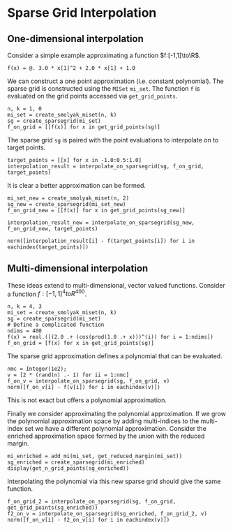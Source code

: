 # Sparse Grid Interpolation
## One-dimensional interpolation
Consider a simple example approximating a function $f:[-1,1]\to\R$.
```@example interp1
f(x) = @. 3.0 * x[1]^2 + 2.0 * x[1] + 1.0
```
We can construct a one point approximation (i.e. constant polynomial).
The sparse grid is constructed using the `MISet` `mi_set`.
The function `f` is evaluated on the grid points accessed via `get_grid_points`.
```@example interp1
n, k = 1, 0
mi_set = create_smolyak_miset(n, k)
sg = create_sparsegrid(mi_set)
f_on_grid = [[f(x)] for x in get_grid_points(sg)]
```
The sparse grid `sg` is paired with the point evaluations to interpolate on to target points.
```@example interp1
target_points = [[x] for x in -1.0:0.5:1.0]
interpolation_result = interpolate_on_sparsegrid(sg, f_on_grid, target_points)
```
It is clear a better approximation can be formed.
```@example interp1
mi_set_new = create_smolyak_miset(n, 2)
sg_new = create_sparsegrid(mi_set_new)
f_on_grid_new = [[f(x)] for x in get_grid_points(sg_new)]

interpolation_result_new = interpolate_on_sparsegrid(sg_new, f_on_grid_new, target_points)

norm([interpolation_result[i] - f(target_points[i]) for i in eachindex(target_points)])
```
## Multi-dimensional interpolation
These ideas extend to multi-dimensional, vector valued functions.
Consider a function $f:[-1,1]^4 to R^400$.
```@example interp4
n, k = 4, 3
mi_set = create_smolyak_miset(n, k)
sg = create_sparsegrid(mi_set)
# Define a complicated function
ndims = 400
f(x) = real.([(2.0 .+ (cos(prod(1.0 .+ x)))^(i)) for i = 1:ndims])
f_on_grid = [f(x) for x in get_grid_points(sg)]
```
The sparse grid approximation defines a polynomial that can be evaluated.
```@example interp4
nmc = Integer(1e2);
v = [2 * (rand(n) .- 1) for ii = 1:nmc]
f_on_v = interpolate_on_sparsegrid(sg, f_on_grid, v)
norm([f_on_v[i] - f(v[i]) for i in eachindex(v)])
```
This is not exact but offers a polynomial approximation.

Finally we consider approximating the polynomial approximation.
If we grow the polynomial approximation space by adding multi-indices to the multi-index set we have a different polynomial approximation.
Consider the enriched approximation space formed by the union with the reduced margin.
```@example interp4
mi_enriched = add_mi(mi_set, get_reduced_margin(mi_set))
sg_enriched = create_sparsegrid(mi_enriched)
display(get_n_grid_points(sg_enriched))
```
Interpolating the polynomial via this new sparse grid should give the same function.
```@example interp4
f_on_grid_2 = interpolate_on_sparsegrid(sg, f_on_grid, get_grid_points(sg_enriched))
f2_on_v = interpolate_on_sparsegrid(sg_enriched, f_on_grid_2, v)
norm([f_on_v[i] - f2_on_v[i] for i in eachindex(v)])
```